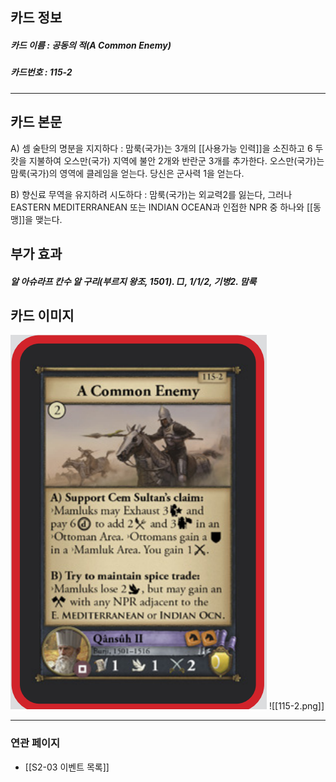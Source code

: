 ## 카드 정보
##### 카드 이름 : 공동의 적(A Common Enemy)
##### 카드번호 : 115-2
---
## 카드 본문

A) 셈 술탄의 명분을 지지하다 : 맘룩(국가)는 3개의 [[사용가능 인력]]을 소진하고 6 두캇을 지불하여 오스만(국가) 지역에 불안 2개와 반란군 3개를 추가한다. 오스만(국가)는 맘룩(국가)의 영역에 클레임을 얻는다. 당신은 군사력 1을 얻는다.

B) 향신료 무역을 유지하려 시도하다 : 맘룩(국가)는 외교력2를 잃는다, 그러나 EASTERN MEDITERRANEAN 또는 INDIAN OCEAN과 인접한 NPR 중 하나와 [[동맹]]을 맺는다. 

## 부가 효과
##### 알 아슈라프 칸수 알 구리(부르지 왕조, 1501). □, 1/1/2, 기병2. 맘룩

## 카드 이미지
<img src="\Assets\115-2.png"/>
![[115-2.png]]

--- 

### 연관 페이지
- [[S2-03 이벤트 목록]]
